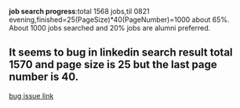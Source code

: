 **job search progress**:total 1568 jobs,til 0821 evening,finished=25(PageSize)*40(PageNumber)=1000 about 65%.<br/>
About 1000 jobs searched and 20% jobs are alumni preferred.
## It seems to bug in linkedin search result total 1570 and page size is 25 but the last page number is 40.
[bug issue link](https://www.linkedin.com/help/linkedin/cases/713881)